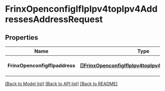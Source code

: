 # FrinxOpenconfigIfIpIpv4topIpv4AddressesAddressRequest

## Properties
Name | Type | Description | Notes
------------ | ------------- | ------------- | -------------
**FrinxOpenconfigIfIpaddress** | [**[]FrinxOpenconfigIfIpIpv4topIpv4AddressesAddress**](frinx.openconfig.if.ip.ipv4top.ipv4.addresses.Address.md) |  | [optional] [default to null]

[[Back to Model list]](../README.md#documentation-for-models) [[Back to API list]](../README.md#documentation-for-api-endpoints) [[Back to README]](../README.md)


